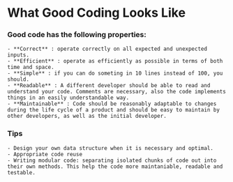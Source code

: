 # What Good Coding Looks Like

### Good code has the following properties:
	- **Correct** : operate correctly on all expected and unexpected inputs.
	- **Efficient** : operate as efficiently as possible in terms of both time and space.
	- **Simple** : if you can do someting in 10 lines instead of 100, you should.
	- **Readable** : A different developer should be able to read and understand your code. Comments are necessary, also the code implements things in an easily understandable way. 
	- **Maintainable** : Code should be reasonably adaptable to changes during the life cycle of a product and should be easy to maintain by other developers, as well as the initial developer.

### Tips
	- Design your own data structure when it is necessary and optimal.
	- Appropriate code reuse
	- Writing modular code: separating isolated chunks of code out into their own methods. This help the code more maintaniable, readable and testable. 